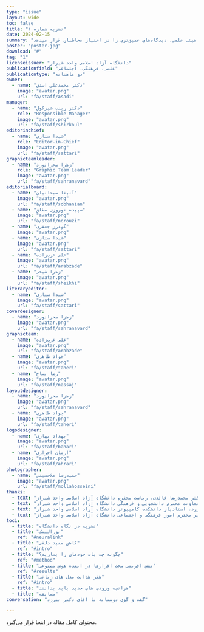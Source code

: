 ```yaml
---
type: "issue" 
layout: wide
toc: false
title: "نشریه شماره ۱"
date: 2024-02-15
summary: "در این شماره، تلاش کرده‌ایم تصویری جامع از تحولات اخیر در حوزه‌ی هوش مصنوعی ارائه دهیم. از بررسی مدل‌های زبانی گرفته تا نقش زیرساخت‌های سخت‌افزاری و روش‌های توسعه‌ی سیستم‌های هوشمند، محتوای این شماره بر مفاهیم کلیدی و کاربردهای نوین این حوزه متمرکز است. همچنین، گفت‌وگو با دکتر تبرزد از اساتید هیئت علمی، دیدگاه‌های عمیق‌تری را در اختیار مخاطبان قرار می‌دهد.\n\n\nدر کنار این مباحث تخصصی، توجه ویژه‌ای به دانشجویان تازه‌وارد داشته‌ایم و راهنمایی کاربردی برای آشنایی با فضای دانشگاه و چالش‌های پیش رو تهیه کرده‌ایم. علاوه بر این، نگاه دانشگاه به نشریه نیز بازتاب داده شده است تا مخاطبان درک بهتری از جایگاه و اهمیت آن داشته باشند."
poster: "poster.jpg"
download: "#"
tag: "1"
licenseissuer: "دانشگاه آزاد اسلامی واحد شیراز"
publicationfield: "علمی، فرهنگی، اجتماعی"
publicationtype: "دو ماهنامه"
owner:
  - name: "دکتر محمدعلی اسدی"
    image: "avatar.png"
    url: "fa/staff/asadi"
manager:
  - name: "دکتر زینب شیرکول"
    role: "Responsible Manager"
    image: "avatar.png"
    url: "fa/staff/shirkoul"
editorinchief:
  - name: "شیدا ستاری"
    role: "Editor-in-Chief"
    image: "avatar.png"
    url: "fa/staff/sattari"
graphicteamleader:
  - name: "زهرا صحرانورد"
    role: "Graphic Team Leader"
    image: "avatar.png"
    url: "fa/staff/sahranavard"
editorialboard:
  - name: "آنیتا سبحانیان"
    image: "avatar.png"
    url: "fa/staff/sobhanian"
  - name: "سپیده نوروزی مطلق"
    image: "avatar.png"
    url: "fa/staff/norouzi"
  - name: "گودرز جعفری"
    image: "avatar.png"
  - name: "شیدا ستاری"
    image: "avatar.png"
    url: "fa/staff/sattari"
  - name: "علی عرب‌زاده"
    image: "avatar.png"
    url: "fa/staff/arabzade"
  - name: "زهرا شیخی"
    image: "avatar.png"
    url: "fa/staff/sheikhi"
literaryeditor:
  - name: "شیدا ستاری"
    image: "avatar.png"
    url: "fa/staff/sattari"
coverdesigner:
  - name: "زهرا صحرانورد"
    image: "avatar.png"
    url: "fa/staff/sahranavard"
graphicteam:
  - name: "علی عرب‌زاده"
    image: "avatar.png"
    url: "fa/staff/arabzade"
  - name: "جواد طاهری"
    image: "avatar.png"
    url: "fa/staff/taheri"
  - name: "رضا نساج"
    image: "avatar.png"
    url: "fa/staff/nassaj"
layoutdesigner:
  - name: "زهرا صحرانورد"
    image: "avatar.png"
    url: "fa/staff/sahranavard"
  - name: "جواد طاهری"
    image: "avatar.png"
    url: "fa/staff/taheri"
logodesigner:
  - name: "بهداد بهاری"
    image: "avatar.png"
    url: "fa/staff/bahari"
  - name: "آرمان احراری"
    image: "avatar.png"
    url: "fa/staff/ahrari"
photographer:
  - name: "حمیدرضا ملاحسینی"
    image: "avatar.png"
    url: "fa/staff/mollahosseini"
thanks:
  - text: "دکتر محمدرضا قائدی،‌ ریاست محترم دانشگاه آزاد اسلامی واحد شیراز"
  - text: "دکتر علیرضا بیابان‌نورد، معاونت محترم دانشجویی و فرهنگی دانشگاه آزاد اسلامی واحد شیراز"
  - text: "دکتر محمدعلی تبرزد، استادیار دانشکده کامپیوتر دانشگاه آزاد اسلامی واحد شیراز"
  - text: "مهندس اسماعیل خادمی، مدیر محترم امور فرهنگی و اجتماعی دانشگاه آزاد اسلامی واحد شیراز"
toci:
  - title: "نشریه در نگاه دانشگاه"
  - title: "نورالینک"
    ref: "#neuralink"
  - title: "کاهن معبد دلفی"
    ref: "#intro"
  - title: "چگونه چت بات خودمان را بسازیم؟"
    ref: "#method"
  - title: "نقش افرینی سخت افزارها در اینده هوش مصنوعی"
    ref: "#results"
  - title: "هنر هدایت مدل های زبانی"
    ref: "#intro"
  - title: "هرانچه ورودی های جدید باید بدانند"
  - title: "مسابقه" 
conversation: "گفت و گوی دوستانه با اقای دکتر تبرزد"

---
```

محتوای کامل مقاله در اینجا قرار می‌گیرد.
